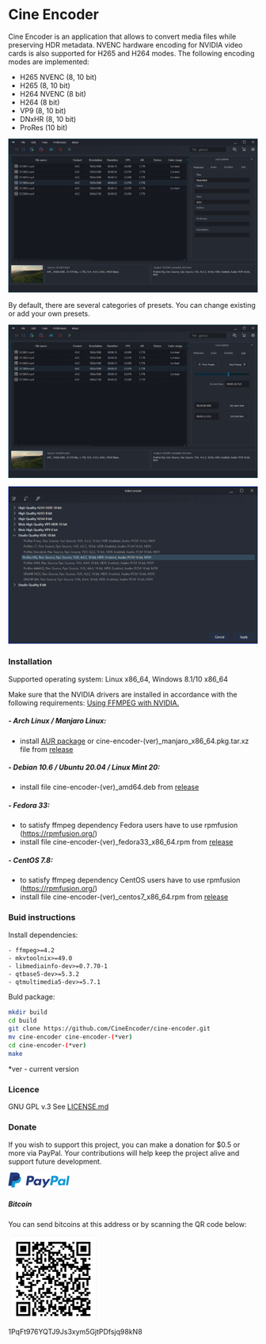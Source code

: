 # Cine Encoder

Cine Encoder is an application that allows to convert media files while preserving HDR metadata. NVENC hardware encoding for NVIDIA video cards is also supported for H265 and H264 modes. The following encoding modes are implemented:

  - H265 NVENC (8, 10 bit)
  - H265 (8, 10 bit)
  - H264 NVENC (8 bit)
  - H264 (8 bit)
  - VP9 (8, 10 bit)
  - DNxHR (8, 10 bit)
  - ProRes (10 bit)

![View](./images/View_1.png)

By default, there are several categories of presets. You can change existing or add your own presets.

![View](./images/View_2.png)

![View](./images/View_3.png)

### Installation

Supported operating system: Linux x86_64, Windows 8.1/10 x86_64

Make sure that the NVIDIA drivers are installed in accordance with the following requirements: [Using FFMPEG with NVIDIA.](https://docs.nvidia.com/video-technologies/video-codec-sdk/ffmpeg-with-nvidia-gpu/index.html)

##### - Arch Linux / Manjaro Linux:
  - install [AUR package](https://aur.archlinux.org/packages/cine-encoder/) or cine-encoder-(ver)_manjaro_x86_64.pkg.tar.xz file from [release](https://github.com/CineEncoder/cine-encoder/releases)

##### - Debian 10.6 / Ubuntu 20.04 / Linux Mint 20:
  - install file cine-encoder-(ver)_amd64.deb from [release](https://github.com/CineEncoder/cine-encoder/releases)

##### - Fedora 33:
  - to satisfy ffmpeg dependency Fedora users have to use rpmfusion (https://rpmfusion.org/)
  - install file cine-encoder-(ver)_fedora33_x86_64.rpm from [release](https://github.com/CineEncoder/cine-encoder/releases)

##### - CentOS 7.8:
  - to satisfy ffmpeg dependency CentOS users have to use rpmfusion (https://rpmfusion.org/)
  - install file cine-encoder-(ver)_centos7_x86_64.rpm from [release](https://github.com/CineEncoder/cine-encoder/releases)
  
### Buid instructions
Install dependencies:

    - ffmpeg>=4.2
    - mkvtoolnix>=49.0
    - libmediainfo-dev>=0.7.70-1
    - qtbase5-dev>=5.3.2
    - qtmultimedia5-dev>=5.7.1


Buld package:

```sh
mkdir build
cd build
git clone https://github.com/CineEncoder/cine-encoder.git
mv cine-encoder cine-encoder-(*ver)
cd cine-encoder-(*ver)
make
```
*ver - current version

### Licence

GNU GPL v.3
See [LICENSE.md](https://github.com/CineEncoder/CineEncoder/blob/master/LICENSE)


### Donate

If you wish to support this project, you can make a donation for $0.5 or more via PayPal. Your contributions will help keep the project alive and support future development.

[![PayPal](./images/PayPal.png)](https://paypal.me/KozhukharenkoOleg?locale.x=ru_RU)

##### Bitcoin
You can send bitcoins at this address or by scanning the QR code below:

![Bitcoin](./images/Bitcoin.png)

1PqFt976YQTJ9Js3xym5GjtPDfsjq98kN8
